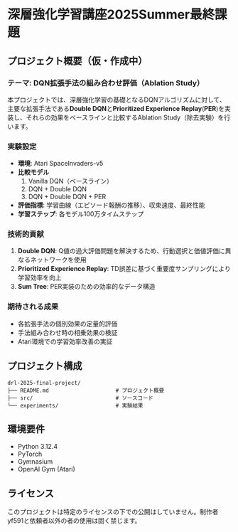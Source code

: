 # 深層強化学習講座2025Summer最終課題

## プロジェクト概要（仮・作成中）

### テーマ: DQN拡張手法の組み合わせ評価（Ablation Study）

本プロジェクトでは、深層強化学習の基礎となるDQNアルゴリズムに対して、主要な拡張手法である**Double DQN**と**Prioritized Experience Replay**(**PER**)を実装し、それらの効果をベースラインと比較するAblation Study（除去実験）を行います。

### 実験設定

- **環境**: Atari SpaceInvaders-v5
- **比較モデル**
  1. Vanilla DQN（ベースライン）
  2. DQN + Double DQN
  3. DQN + Double DQN + PER
- **評価指標**: 学習曲線（エピソード報酬の推移）、収束速度、最終性能
- **学習ステップ**: 各モデル100万タイムステップ

### 技術的貢献

1. **Double DQN**: Q値の過大評価問題を解決するため、行動選択と価値評価に異なるネットワークを使用
2. **Prioritized Experience Replay**: TD誤差に基づく重要度サンプリングにより学習効率を向上
3. **Sum Tree**: PER実装のための効率的なデータ構造

### 期待される成果

- 各拡張手法の個別効果の定量的評価
- 手法組み合わせ時の相乗効果の検証
- Atari環境での学習効率改善の実証

## プロジェクト構成

```
drl-2025-final-project/
├── README.md                     # プロジェクト概要
├── src/                          # ソースコード
└── experiments/                  # 実験結果

```

## 環境要件

- Python 3.12.4
- PyTorch
- Gymnasium
- OpenAI Gym (Atari)

## ライセンス
このプロジェクトは特定のライセンスの下での公開はしていません。制作者yf591と依頼者以外の者の使用は固く禁じます。